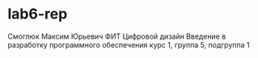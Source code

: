 # lab6-rep
Смоглюк
Мaксим
Юрьевич
ФИТ
Цифровой дизaйн
Введение в рaзрaботку прогрaммного обеспечения
курс 1, группa 5, подгруппa 1
